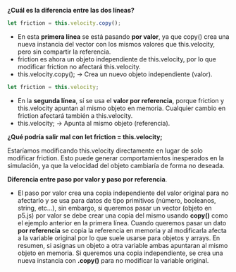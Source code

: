 **¿Cuál es la diferencia entre las dos líneas?**

```js
let friction = this.velocity.copy();
```

* En esta **primera línea** se está pasando **por valor**, ya que copy() crea una nueva instancia del vector con los mismos valores que this.velocity, pero sin compartir la referencia.
* friction es ahora un objeto independiente de this.velocity, por lo que modificar friction no afectará this.velocity.
* this.velocity.copy(); → Crea un nuevo objeto independiente (valor).

```js
let friction = this.velocity;
```

* En la **segunda línea**, sí se usa el **valor por referencia**, porque friction y this.velocity apuntan al mismo objeto en memoria. Cualquier cambio en friction afectará también a this.velocity.
* this.velocity; → Apunta al mismo objeto (referencia).

**¿Qué podría salir mal con let friction = this.velocity;**

Estaríamos modificando this.velocity directamente en lugar de solo modificar friction. Esto puede generar comportamientos inesperados en la simulación, ya que la velocidad del objeto cambiaría de forma no deseada.

**Diferencia entre paso por valor y paso por referencia**. 

* El paso por valor crea una copia independiente del valor original para no afectarlo y se usa para datos de tipo primitivos (número, booleanos, string, etc...), sin embargo, si queremos pasar un vector (objeto en p5.js) por valor se debe crear una copia del mismo usando **copy()** como el ejemplo anterior en la primera línea. Cuando queremos pasar un dato **por referencia** se copia la referencia en memoria y al modificarla afecta a la variable original por lo que suele usarse para objetos y arrays. En resumen, si asignas un objeto a otra variable ambas apuntaran al mismo objeto en memoria. Si queremos una copia independiente, se crea una nueva instancia con **.copy()** para no modificar la variable original.
 
